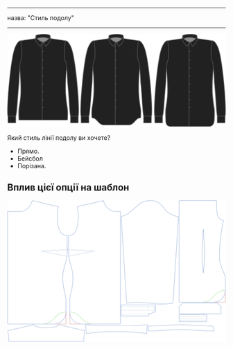 - - -
назва: "Стиль подолу"
- - -

![Стиль подолу](hemstyle.svg)

Який стиль лінії подолу ви хочете?

- Прямо.
- Бейсбол
- Порізана.

## Вплив цієї опції на шаблон

![На цьому зображенні показано вплив цієї опції шляхом накладання декількох варіантів, які мають різне значення для цієї опції](simone_hemstyle_sample.svg "Вплив цієї опції на шаблон")
